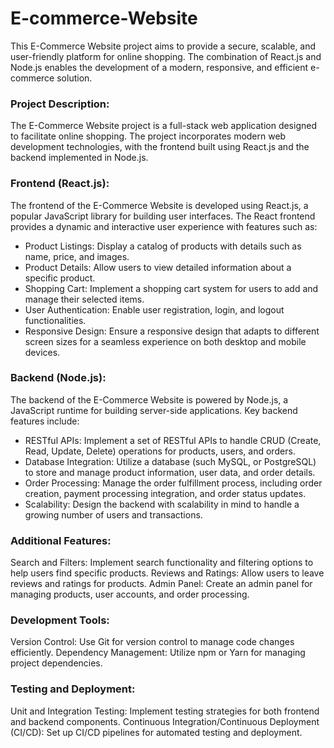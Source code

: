 # E-commerce-Website
This E-Commerce Website project aims to provide a secure, scalable, and user-friendly platform for online shopping. The combination of React.js and Node.js enables the development of a modern, responsive, and efficient e-commerce solution.

### Project Description:
The E-Commerce Website project is a full-stack web application designed to facilitate online shopping. The project incorporates modern web development technologies, with the frontend built using React.js and the backend implemented in Node.js.

### Frontend (React.js):
The frontend of the E-Commerce Website is developed using React.js, a popular JavaScript library for building user interfaces. The React frontend provides a dynamic and interactive user experience with features such as:

* Product Listings: Display a catalog of products with details such as name, price, and images.
* Product Details: Allow users to view detailed information about a specific product.
* Shopping Cart: Implement a shopping cart system for users to add and manage their selected items.
* User Authentication: Enable user registration, login, and logout functionalities.
* Responsive Design: Ensure a responsive design that adapts to different screen sizes for a seamless experience on both desktop and mobile devices.

### Backend (Node.js):
The backend of the E-Commerce Website is powered by Node.js, a JavaScript runtime for building server-side applications. 
 Key backend features include:
 
* RESTful APIs: Implement a set of RESTful APIs to handle CRUD (Create, Read, Update, Delete) operations for products, users, and orders.
* Database Integration: Utilize a database (such  MySQL, or PostgreSQL) to store and manage product information, user data, and order details.
* Order Processing: Manage the order fulfillment process, including order creation, payment processing integration, and order status updates.
* Scalability: Design the backend with scalability in mind to handle a growing number of users and transactions.

### Additional Features:
Search and Filters: Implement search functionality and filtering options to help users find specific products.
Reviews and Ratings: Allow users to leave reviews and ratings for products.
Admin Panel: Create an admin panel for managing products, user accounts, and order processing.

### Development Tools:
Version Control: Use Git for version control to manage code changes efficiently.
Dependency Management: Utilize npm or Yarn for managing project dependencies.

### Testing and Deployment:
Unit and Integration Testing: Implement testing strategies for both frontend and backend components.
Continuous Integration/Continuous Deployment (CI/CD): Set up CI/CD pipelines for automated testing and deployment.
